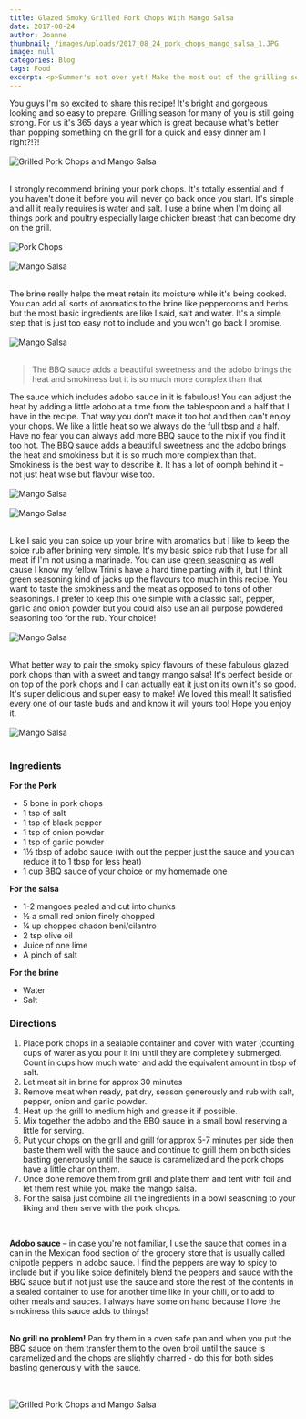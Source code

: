 ```yaml
---
title: Glazed Smoky Grilled Pork Chops With Mango Salsa
date: 2017-08-24
author: Joanne
thumbnail: /images/uploads/2017_08_24_pork_chops_mango_salsa_1.JPG
image: null
categories: Blog
tags: Food
excerpt: <p>Summer's not over yet! Make the most out of the grilling season with these delicious pork chops</p>
---
```


You guys I'm so excited to share this recipe! It's bright and gorgeous looking and so easy to prepare. Grilling season for many of you is still going strong. For us it's 365 days a year which is great because what's better than popping something on the grill for a quick and easy dinner am I right?!?!
<br>
<br>
![Grilled Pork Chops and Mango Salsa](/images/uploads/2017_08_24_pork_chops_mango_salsa_2.JPG)
<br>
<br>

I strongly recommend brining your pork chops. It's totally essential and if you haven't done it before you will never go back once you start.  It's simple and all it really requires is water and salt. I use a brine when I'm doing all things pork and poultry especially large chicken breast that can become dry on the grill.
<br>
<br>
![Pork Chops](/images/uploads/2017_08_24_pork_chops_mango_salsa_3.JPG)
<br>
<br>
![Mango Salsa](/images/uploads/2017_08_24_pork_chops_mango_salsa_4.JPG)
<br>
<br>

The brine really helps the meat retain its moisture while it's being cooked. You can add all sorts of aromatics to the brine like peppercorns and herbs but the most basic ingredients are like I said, salt and water. It's a simple step that is just too easy not to include and you won't go back I promise.
<br>
<br>
![Mango Salsa](/images/uploads/2017_08_24_pork_chops_mango_salsa_4_2.JPG)
<br>
<br>

> The BBQ sauce adds a beautiful sweetness and the adobo brings the heat and smokiness but it is so much more complex than that

The sauce which includes adobo sauce in it is fabulous! You can adjust the heat by adding a little adobo at a time from the tablespoon and a half that I have in the recipe.  That way you don't make it too hot and then can't enjoy your chops. We like a little heat so we always do the full tbsp and a half. Have no fear you can always add more BBQ sauce to the mix if you find it too hot. The BBQ sauce adds a beautiful sweetness and the adobo brings the heat and smokiness but it is so much more complex than that.  Smokiness is the best way to describe it. It has a lot of oomph behind it &ndash; not just heat wise but flavour wise too.
<br>
<br>
![Mango Salsa](/images/uploads/2017_08_24_pork_chops_mango_salsa_5.JPG)
<br>
<br>
![Mango Salsa](/images/uploads/2017_08_24_pork_chops_mango_salsa_6.JPG)
<br>
<br>

Like I said you can spice up your brine with aromatics but I like to keep the spice rub after brining very simple. It's my basic spice rub that I use for all meat if I'm not using a marinade. You can use <span class="highlight">[green seasoning](https://www.oliveandmango.com/green-seasoning)</span> as well cause I know my fellow Trini's have a hard time parting with it, but I think green seasoning kind of jacks up the flavours too much in this recipe. You want to taste the smokiness and the meat as opposed to tons of other seasonings.  I prefer to keep this one simple with a classic salt, pepper, garlic and onion powder but you could also use an all purpose powdered seasoning too for the rub. Your choice!
<br>
<br>
![Mango Salsa](/images/uploads/2017_08_24_pork_chops_mango_salsa_5_0.JPG)
<br>
<br>


What better way to pair the smoky spicy flavours of these fabulous glazed pork chops than with a sweet and tangy mango salsa! It's perfect  beside or on top of the pork chops and I can actually eat it just on its own it's so good. It's super delicious and super easy to make! We loved this meal! It satisfied every one of our taste buds and and know it will yours too! Hope you enjoy it.
<br>
<br>
![Mango Salsa](/images/uploads/2017_08_24_pork_chops_mango_salsa_5_1.JPG)
<br>
<br>

### Ingredients

**For the Pork**
* 5 bone in pork chops
* 1 tsp of salt
* 1 tsp of black pepper
* 1 tsp of onion powder
* 1 tsp of garlic powder
* 1&frac12; tbsp of adobo sauce (with out the pepper just the sauce and you can reduce it to 1 tbsp for less heat)
* 1 cup BBQ sauce of your choice or <span class="highlight">[my homemade one](https://www.oliveandmango.com/baked-bbq)</span>

**For the salsa**
* 1-2 mangoes pealed and cut into chunks
* &frac12; a small red onion finely chopped
* &frac14; up chopped chadon beni/cilantro
* 2 tsp olive oil
* Juice of one lime
* A pinch of salt

**For the brine**
* Water
* Salt

### Directions  

1. Place pork chops in a sealable container and cover with water (counting cups of water as you pour it in) until they are completely submerged. Count in cups how much water and add the equivalent amount in tbsp of salt.  
1. Let meat sit in brine for approx 30 minutes
1. Remove meat when ready, pat dry, season generously and rub with salt, pepper, onion and garlic powder.
1. Heat up the grill to medium high and grease it if possible.  
1. Mix together the adobo and the BBQ sauce in a small bowl reserving  a little for serving.
1. Put your chops on the grill and grill for approx 5-7 minutes per side then baste them well with the sauce and continue to grill them on both sides basting generously until the sauce is caramelized and the pork chops have a little char on them.
1. Once done remove them from grill and plate them and tent with foil and let them rest while you make the mango salsa.
1. For the salsa just combine all the ingredients in a bowl seasoning to your liking and then serve with the pork chops.
<br>

**Adobo sauce** &ndash; in case you're not familiar, I use the sauce that comes in a can in the Mexican food section of the grocery store that is usually called chipotle peppers in adobo sauce.  I find the peppers are way to spicy to include but if you like spice definitely blend the peppers and sauce with the BBQ sauce but if not just use the sauce and store the rest of the contents in a sealed container to use for another time like in your chili, or to add to other meals and sauces. I always have some on hand because I love the smokiness this sauce adds to things!
<br>
<br>

**No grill no problem!** Pan fry them in a oven safe pan and when you put the BBQ sauce on them transfer them to the oven broil until the sauce is caramelized and the chops are slightly charred - do this for both sides basting generously with the sauce.
<br>  
<br>  

![Grilled Pork Chops and Mango Salsa](/images/uploads/2017_08_24_pork_chops_mango_salsa_7.JPG)
